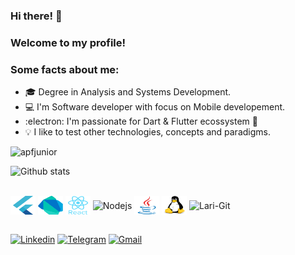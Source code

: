 ### Hi there! 👋

### Welcome to my profile!

### Some facts about me:

- :mortar_board: Degree in Analysis and Systems Development.
- :computer: I'm Software developer with focus on Mobile developement.
- :electron: I'm passionate for Dart & Flutter ecossystem :blue_heart:
- :bulb: I like to test other technologies, concepts and paradigms.


<p align="left"> <img src="https://komarev.com/ghpvc/?username=antonino3g&label=Views&color=blue&style=plastic" alt="apfjunior" /> </p>


<p align="left"> 
  <img width="480px" alt="Github stats" src="https://github-readme-stats.vercel.app/api?username=antonino3&hide=issues&count_private=true&show_icons=true&theme=dark&icon_color=ffffff" />
<!--  <img height="164px" alt="Top Langs" src="https://github-readme-stats.vercel.app/api/top-langs/?username=apfjunior&layout=compact&hide=PHP,Java&langs_count=8&theme=dark"
-->
</p>

<!--
<div style="display: inline_block">
<img align="center" alt="DART" src="https://img.shields.io/badge/dart-0077B5?style=for-the-badge&logo=dart&logoColor=white" />
<img align="center" alt="FLUTTER" src="https://img.shields.io/badge/flutter-0077B5?style=for-the-badge&logo=flutter&logoColor=white" />
<img align="center" alt="JAVA" src="https://img.shields.io/badge/java-ffffff?style=for-the-badge&logo=java&logoColor=red" />
<img align="center" alt="NODEJS" src="https://img.shields.io/badge/node.js-43853D?style=for-the-badge&logo=node.js&logoColor=white" />
<img align="center" alt="PYTHON" src="https://img.shields.io/badge/python-ffff99?style=for-the-badge&logo=python&logoColor=blue" />
<img align="center" alt="REACTJS" src="https://img.shields.io/badge/react-20232A?style=for-the-badge&logo=react&logoColor=61DAFB" />
<img align="center" alt="Js" height="30" width="40" src="https://raw.githubusercontent.com/devicons/devicon/master/icons/javascript/javascript-plain.svg">
-->

<div style="display: inline_block"><br>
  <img align="center" alt="Flutter" height="30" width="40" src="https://raw.githubusercontent.com/devicons/devicon/master/icons/flutter/flutter-original.svg"> 
  <img align="center" alt="Dart" height="30" width="40" src="https://raw.githubusercontent.com/devicons/devicon/master/icons/dart/dart-original.svg">
  <img align="center" alt="Reactjs" height="30" width="40" src="https://github.com/devicons/devicon/blob/master/icons/react/react-original-wordmark.svg"/>
  <img align="center" alt="Nodejs" height="50" width="60" src="https://cdn.jsdelivr.net/gh/devicons/devicon/icons/nodejs/nodejs-original-wordmark.svg" />
  <img align="center" alt="Java" height="30" width="40" src="https://raw.githubusercontent.com/devicons/devicon/master/icons/java/java-original.svg" />
  <img align="center" alt="" height="30" width="40" src="https://github.com/devicons/devicon/blob/master/icons/linux/linux-original.svg" Logo"/>
  <img align="center" alt="Lari-Git" height="30" width="40" src="https://cdn.jsdelivr.net/gh/devicons/devicon/icons/git/git-original.svg" />
</div>

<br/>

[![Linkedin](https://img.shields.io/badge/LinkedIn-0077B5?style=for-the-badge&logo=linkedin&logoColor=white)](https://linkedin.com/in/antoninopraxedes)
[![Telegram](https://img.shields.io/badge/Telegram-0077B5?style=for-the-badge&logo=telegram&logoColor=white)](https://t.me/antoninopraxedes)
[![Gmail](https://img.shields.io/badge/Gmail-c14438?style=for-the-badge&logo=gmail&logoColor=white)](mailto:antonino.praxedes@gmail.com)

